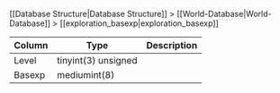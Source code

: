 [[Database Structure|Database Structure]] > [[World-Database|World-Database]] > [[exploration_basexp|exploration_basexp]]

Column | Type | Description
--- | --- | ---
Level | tinyint(3) unsigned | 
Basexp | mediumint(8) | 
